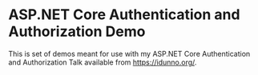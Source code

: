 # ASP.NET Core Authentication and Authorization Demo

This is set of demos meant for use with my ASP.NET Core Authentication and Authorization Talk available from https://idunno.org/.
